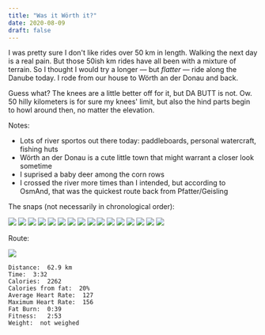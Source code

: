 ```yaml
---
title: "Was it Wörth it?"
date: 2020-08-09
draft: false
---
```


I was pretty sure I don't like rides over 50 km in length.  Walking the next day is a real pain.  But those 50ish km rides have all been with a mixture of terrain.  So I thought I would try a longer &mdash; but _flatter_ &mdash; ride along the Danube today.  I rode from our house to Wörth an der Donau and back.  

Guess what?  The knees are a little better off for it, but DA BUTT is not.  Ow.  50 hilly kilometers is for sure my knees' limit, but also the hind parts begin to howl around then, no matter the elevation.

Notes:  

+ Lots of river sportos out there today:  paddleboards, personal watercraft, fishing huts
+ Wörth an der Donau is a cute little town that might warrant a closer look sometime
+ I suprised a baby deer among the corn rows
+ I crossed the river more times than I intended, but according to OsmAnd, that was the quickest route back from Pfatter/Geisling



The snaps (not necessarily in chronological order):

![](/IMG_20200809_094948240_s.jpg)
![](/IMG_20200809_091117131_s.jpg)
![](/IMG_20200809_091702468_s.jpg)
![](/IMG_20200809_093328301_s.jpg)
![](/IMG_20200809_093430841_s.jpg)
![](/IMG_20200809_094453028_s.jpg)
![](/IMG_20200809_095131365_s.jpg)
![](/IMG_20200809_095539466_s.jpg)
![](/IMG_20200809_100105643_s.jpg)
![](/IMG_20200809_102035328_s.jpg)
![](/IMG_20200809_103928875_s.jpg)
![](/IMG_20200809_110554566_s.jpg)
![](/IMG_20200809_110838665_s.jpg)
![](/IMG_20200809_111354643_s.jpg)
![](/IMG_20200809_112713494_s.jpg)
![](/IMG_20200809_100805355_s.jpg)

Route:

[![](/2020-08-09.jpg)](/2020-08-09.jpg)



```
Distance:  62.9 km
Time:  3:32
Calories:  2262 
Calories from fat:  20%
Average Heart Rate:  127
Maximum Heart Rate:  156
Fat Burn:  0:39 
Fitness:   2:53
Weight:  not weighed
```
